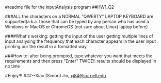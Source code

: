 #readme file for the inputAnalysis program
##HW1_Q2

###ALL the characters on a NORMAL "QWERTY" LAPTOP KEYBOARD are supported(a.k.a. those that can be typed by any person who has used a Windows or MacOS or ChromeOS (not sure about Linux) laptop before)

####What's working:
    getting the input of the user
    getting multiple lines of input
    analysing the frequency that each character appears in the user input
    printing our the result in a formatted way
    
###How to:
    after being prompted, type whatever you want that meets the requirements and then press "Enter" TWICE!! 
    results should be displayed in no time
    
#Enjoy!!!
###--Xiao (Simon) Jin, xj84@cornell.edu
